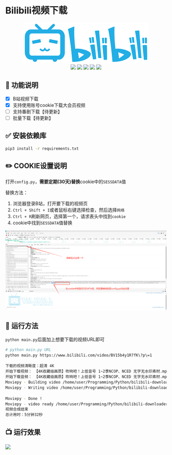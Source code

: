 # Bilibili视频下载 

<div align="center">
    <img src="docs/bilibili-logo.png">
</div>

<div align=center>
    <img src="https://img.shields.io/badge/python-3.8%2B-blue"/>
    <img src="https://img.shields.io/badge/requests-2.25.1-green"/>
    <img src="https://img.shields.io/badge/urllib3-1.26.3-green"/>
    <img src="https://img.shields.io/badge/beautifulsoup4-4.9.3-green"/>
    <img src="https://img.shields.io/badge/moviepy-1.0.3-green"/>
</div>

## :pushpin: 功能说明

- [x] B站视频下载
- [x] 支持使用账号cookie下载大会员视频
- [ ] 支持番剧下载【待更新】
- [ ] 批量下载【待更新】

## :white_check_mark: 安装依赖库

```bash
pip3 install -r requirements.txt
```

## :pencil2: COOKIE设置说明

打开`config.py`，**需要定期(30天)替换**cookie中的`SESSDATA`值

替换方法：

1. 浏览器登录B站，打开要下载的视频页
2. `Ctrl + Shift + I`或者鼠标右键选择检查，然后选择`网络`
3. `Ctrl + R`刷新网页，选择第一个，请求表头中找到`cookie`
4. cookie中找到`SESSDATA`值替换

![](docs/set-cookie.png)

## :rocket: 运行方法

`python main.py`后面加上想要下载的视频URL即可

```bash
# python main.py URL
python main.py https://www.bilibili.com/video/BV15b4y1R7fK\?p\=1

下载的视频清晰度：超清 4K
开始下载视频： 【4K收藏级画质】吹响吧！上低音号 1~2季NCOP、NCED 无字无水印素材.mp4
开始下载音频： 【4K收藏级画质】吹响吧！上低音号 1~2季NCOP、NCED 无字无水印素材.mp3
Moviepy - Building video /home/user/Programming/Python/bilibili-downloader/bilibili_video/【4K收藏级画质】吹响吧！上低音号 1~2季NCOP、NCED 无字无水印素材.mp4.
Moviepy - Writing video /home/user/Programming/Python/bilibili-downloader/bilibili_video/【4K收藏级画质】吹响吧！上低音号 1~2季NCOP、NCED 无字无水印素材.mp4

Moviepy - Done !                                                                                                                                                                                                                                                                     
Moviepy - video ready /home/user/Programming/Python/bilibili-downloader/bilibili_video/【4K收藏级画质】吹响吧！上低音号 1~2季NCOP、NCED 无字无水印素材.mp4
视频合成结束
总计用时：5分钟32秒
```

## :tv: 运行效果

![](docs/screen.gif)
